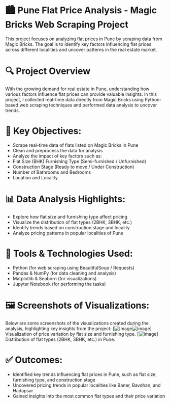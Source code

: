 # 🏙️ Pune Flat Price Analysis - Magic Bricks Web Scraping Project
This project focuses on analyzing flat prices in Pune by scraping data from Magic Bricks. The goal is to identify key factors influencing flat prices across different localities and uncover patterns in the real estate market.

# 🔍 Project Overview
With the growing demand for real estate in Pune, understanding how various factors influence flat prices can provide valuable insights. In this project, I collected real-time data directly from Magic Bricks using Python-based web scraping techniques and performed data analysis to uncover trends.

# 📌 Key Objectives:
- Scrape real-time data of flats listed on Magic Bricks in Pune
- Clean and preprocess the data for analysis
- Analyze the impact of key factors such as:
- Flat Size (BHK)
  Furnishing Type (Semi-furnished / Unfurnished)
- Construction Stage (Ready to move / Under Construction)
- Number of Bathrooms and Bedrooms
- Location and Locality

# 📊 Data Analysis Highlights:
- Explore how flat size and furnishing type affect pricing
- Visualize the distribution of flat types (2BHK, 3BHK, etc.)
- Identify trends based on construction stage and locality
- Analyze pricing patterns in popular localities of Pune

# 🧰 Tools & Technologies Used:
- Python (for web scraping using BeautifulSoup / Requests)
- Pandas & NumPy (for data cleaning and analysis)
- Matplotlib & Seaborn (for visualizations)
- Jupyter Notebook (for performing the tasks)

# 🖼️ Screenshots of Visualizations:
Below are some screenshots of the visualizations created during the analysis, highlighting key insights from the project:
[![image](https://github.com/user-attachments/assets/6cc874d7-1a00-478d-8b53-d7865b7ff957)![image](https://github.com/user-attachments/assets/387dd13f-7208-4390-8bd7-1ba2fb9705d3)]
Visualization of price variation by flat size and furnishing type.
[![image](https://github.com/user-attachments/assets/a7023fce-4bed-401f-b10d-9bc55fd03be2)]
Distribution of flat types (2BHK, 3BHK, etc.) in Pune.

# ✅ Outcomes:
- Identified key trends influencing flat prices in Pune, such as flat size, furnishing type, and construction stage
- Uncovered pricing trends in popular localities like Baner, Bavdhan, and Hadapsar
- Gained insights into the most common flat types and their price variation
